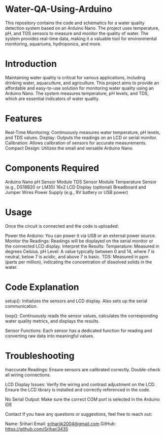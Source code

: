 # Water-QA-Using-Arduino
This repository contains the code and schematics for a water quality detection system based on an Arduino Nano. The project uses temperature, pH, and TDS sensors to measure and monitor the quality of water. The system provides real-time data, making it a valuable tool for environmental monitoring, aquariums, hydroponics, and more.


# Introduction
Maintaining water quality is critical for various applications, including drinking water, aquaculture, and agriculture. This project aims to provide an affordable and easy-to-use solution for monitoring water quality using an Arduino Nano. The system measures temperature, pH levels, and TDS, which are essential indicators of water quality.

# Features
Real-Time Monitoring: Continuously measures water temperature, pH levels, and TDS values.
Display: Outputs the readings on an LCD or serial monitor.
Calibration: Allows calibration of sensors for accurate measurements.
Compact Design: Utilizes the small and versatile Arduino Nano.

# Components Required
Arduino Nano
pH Sensor Module
TDS Sensor Module
Temperature Sensor (e.g., DS18B20 or LM35)
16x2 LCD Display (optional)
Breadboard and Jumper Wires
Power Supply (e.g., 9V battery or USB power)


# Usage
Once the circuit is connected and the code is uploaded:

Power the Arduino: You can power it via USB or an external power source.
Monitor the Readings: Readings will be displayed on the serial monitor or the connected LCD display.
Interpret the Results:
Temperature: Measured in degrees Celsius.
pH Level: A value typically between 0 and 14, where 7 is neutral, below 7 is acidic, and above 7 is basic.
TDS: Measured in ppm (parts per million), indicating the concentration of dissolved solids in the water.

# Code Explanation
setup(): Initializes the sensors and LCD display. Also sets up the serial communication.

loop(): Continuously reads the sensor values, calculates the corresponding water quality metrics, and displays the results.

Sensor Functions: Each sensor has a dedicated function for reading and converting raw data into meaningful values.


# Troubleshooting
Inaccurate Readings: Ensure sensors are calibrated correctly. Double-check all wiring connections.

LCD Display Issues: Verify the wiring and contrast adjustment on the LCD. Ensure the LCD library is installed and correctly referenced in the code.

No Serial Output: Make sure the correct COM port is selected in the Arduino IDE

Contact
If you have any questions or suggestions, feel free to reach out:

Name: Srihari
Email: sriharijk2004@gmail.com
GitHub: https://github.com/Srihari3435
